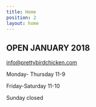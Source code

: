 ```yaml
---
title: Home
position: 2
layout: home
---
```


## OPEN  JANUARY 2018

[info@prettybirdchicken.com](mailto:info@prettybirdchicken.com)

Monday- Thursday 11-9

Friday-Saturday 11-10

Sunday closed